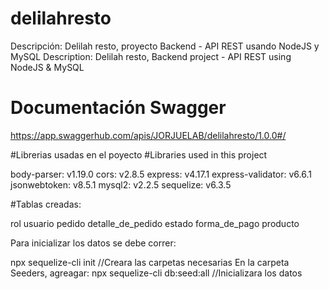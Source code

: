# delilahresto
Descripción: Delilah resto, proyecto Backend - API REST usando NodeJS y MySQL
Description: Delilah resto, Backend project - API REST using NodeJS & MySQL

# Documentación Swagger
https://app.swaggerhub.com/apis/JORJUELAB/delilahresto/1.0.0#/

#Librerias usadas en el poyecto
#Libraries used in this project

body-parser: v1.19.0
cors: v2.8.5
express: v4.17.1 
express-validator: v6.6.1 
jsonwebtoken: v8.5.1
mysql2: v2.2.5
sequelize: v6.3.5

#Tablas creadas:

rol
usuario
pedido
detalle_de_pedido
estado
forma_de_pago
producto

Para inicializar los datos se debe correr:

npx sequelize-cli init  //Creara las carpetas necesarias
En la carpeta Seeders, agreagar: 
npx sequelize-cli db:seed:all  //Inicializara los datos 